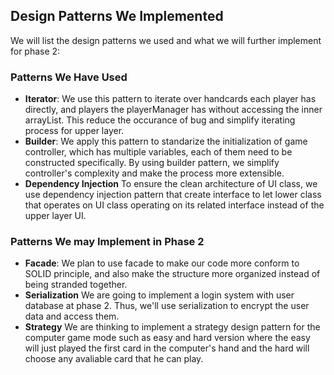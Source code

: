 ## Design Patterns We Implemented
We will list the design patterns we used and what we will further implement for phase 2:
### Patterns We Have Used
* **Iterator**: We use this pattern to iterate over handcards each player has directly, and players the playerManager has without accessing the inner arrayList. 
This reduce the occurance of bug and simplify iterating process for upper layer.
* **Builder**: We apply this pattern to standarize the initialization of game controller, which has multiple variables, each of them need to be constructed specifically. 
By using builder pattern, we simplify controller's complexity and make the process more extensible. 
* **Dependency Injection** To ensure the clean architecture of UI class, we use dependency injection pattern that create interface to let lower class that operates on UI class 
operating on its related interface instead of the upper layer UI.
### Patterns We may Implement in Phase 2
* **Facade**: We plan to use facade to make our code more conform to SOLID principle, and also make the structure more organized instead of being stranded together.
* **Serialization** We are going to implement a login system with user database at phase 2. Thus, we'll use serialization to encrypt the user data and access them.
* **Strategy** We are thinking to implement a strategy design pattern for the computer game mode such as easy and hard version where the easy will just played the first card in the computer's hand and the hard will choose any avaliable card that he can play.
